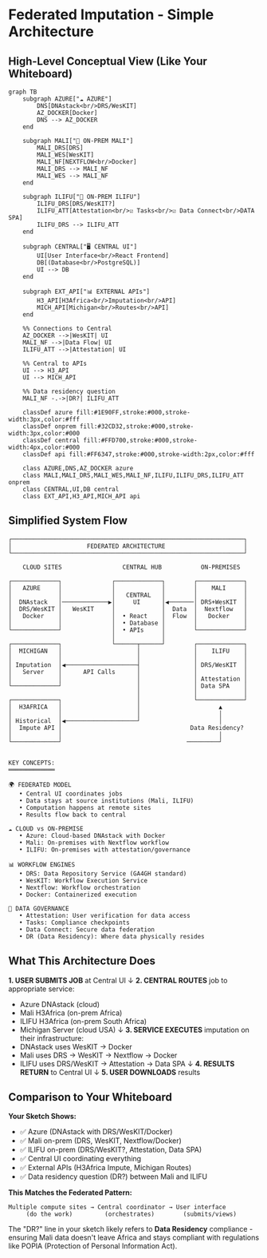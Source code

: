 # Federated Imputation - Simple Architecture

## High-Level Conceptual View (Like Your Whiteboard)

```mermaid
graph TB
    subgraph AZURE["☁️ AZURE"]
        DNS[DNAstack<br/>DRS/WesKIT]
        AZ_DOCKER[Docker]
        DNS --> AZ_DOCKER
    end

    subgraph MALI["🏢 ON-PREM MALI"]
        MALI_DRS[DRS]
        MALI_WES[WesKIT]
        MALI_NF[NEXTFLOW<br/>Docker]
        MALI_DRS --> MALI_NF
        MALI_WES --> MALI_NF
    end

    subgraph ILIFU["🏢 ON-PREM ILIFU"]
        ILIFU_DRS[DRS/WesKIT?]
        ILIFU_ATT[Attestation<br/>☑️ Tasks<br/>☑️ Data Connect<br/>DATA SPA]
        ILIFU_DRS --> ILIFU_ATT
    end

    subgraph CENTRAL["🖥️ CENTRAL UI"]
        UI[User Interface<br/>React Frontend]
        DB[(Database<br/>PostgreSQL)]
        UI --> DB
    end

    subgraph EXT_API["📊 EXTERNAL APIs"]
        H3_API[H3Africa<br/>Imputation<br/>API]
        MICH_API[Michigan<br/>Routes<br/>API]
    end

    %% Connections to Central
    AZ_DOCKER -->|WesKIT| UI
    MALI_NF -->|Data Flow| UI
    ILIFU_ATT -->|Attestation| UI

    %% Central to APIs
    UI --> H3_API
    UI --> MICH_API

    %% Data residency question
    MALI_NF -.->|DR?| ILIFU_ATT

    classDef azure fill:#1E90FF,stroke:#000,stroke-width:3px,color:#fff
    classDef onprem fill:#32CD32,stroke:#000,stroke-width:3px,color:#000
    classDef central fill:#FFD700,stroke:#000,stroke-width:4px,color:#000
    classDef api fill:#FF6347,stroke:#000,stroke-width:2px,color:#fff

    class AZURE,DNS,AZ_DOCKER azure
    class MALI,MALI_DRS,MALI_WES,MALI_NF,ILIFU,ILIFU_DRS,ILIFU_ATT onprem
    class CENTRAL,UI,DB central
    class EXT_API,H3_API,MICH_API api
```

## Simplified System Flow

```
┌─────────────────────────────────────────────────────────────────┐
│                     FEDERATED ARCHITECTURE                      │
└─────────────────────────────────────────────────────────────────┘

    CLOUD SITES                 CENTRAL HUB           ON-PREMISES

┌─────────────┐              ┌─────────────┐        ┌─────────────┐
│   AZURE     │              │             │        │    MALI     │
│             │              │   CENTRAL   │        │             │
│  DNAstack   │─────────────▶│     UI      │◀───────│ DRS+WesKIT  │
│  DRS/WesKIT │   WesKIT     │             │  Data  │  Nextflow   │
│   Docker    │              │  • React    │  Flow  │   Docker    │
│             │              │  • Database │        │             │
└─────────────┘              │  • APIs     │        └─────────────┘
                             │             │
┌─────────────┐              └──────┬──────┘        ┌─────────────┐
│  MICHIGAN   │                     │               │    ILIFU    │
│             │                     │               │             │
│ Imputation  │◀────────────────────┤               │ DRS/WesKIT  │
│   Server    │      API Calls      │               │             │
│             │                     │               │ Attestation │
└─────────────┘                     │               │ Data SPA    │
                                    │               │             │
┌─────────────┐                     │               └─────────────┘
│  H3AFRICA   │                     │                      ▲
│             │                     │                      │
│ Historical  │◀────────────────────┘                      │
│  Impute API │                                    Data Residency?
│             │                                            │
└─────────────┘                                   ─────────┘


KEY CONCEPTS:
═════════════

🌍 FEDERATED MODEL
   • Central UI coordinates jobs
   • Data stays at source institutions (Mali, ILIFU)
   • Computation happens at remote sites
   • Results flow back to central

☁️ CLOUD vs ON-PREMISE
   • Azure: Cloud-based DNAstack with Docker
   • Mali: On-premises with Nextflow workflow
   • ILIFU: On-premises with attestation/governance

📊 WORKFLOW ENGINES
   • DRS: Data Repository Service (GA4GH standard)
   • WesKIT: Workflow Execution Service
   • Nextflow: Workflow orchestration
   • Docker: Containerized execution

🔐 DATA GOVERNANCE
   • Attestation: User verification for data access
   • Tasks: Compliance checkpoints
   • Data Connect: Secure data federation
   • DR (Data Residency): Where data physically resides
```

## What This Architecture Does

**1. USER SUBMITS JOB** at Central UI
   ↓
**2. CENTRAL ROUTES** job to appropriate service:
   - Azure DNAstack (cloud)
   - Mali H3Africa (on-prem Africa)
   - ILIFU H3Africa (on-prem South Africa)
   - Michigan Server (cloud USA)
   ↓
**3. SERVICE EXECUTES** imputation on their infrastructure:
   - DNAstack uses WesKIT → Docker
   - Mali uses DRS → WesKIT → Nextflow → Docker
   - ILIFU uses DRS/WesKIT → Attestation → Data SPA
   ↓
**4. RESULTS RETURN** to Central UI
   ↓
**5. USER DOWNLOADS** results

## Comparison to Your Whiteboard

**Your Sketch Shows:**
- ✅ Azure (DNAstack with DRS/WesKIT/Docker)
- ✅ Mali on-prem (DRS, WesKIT, Nextflow/Docker)
- ✅ ILIFU on-prem (DRS/WesKIT?, Attestation, Data SPA)
- ✅ Central UI coordinating everything
- ✅ External APIs (H3Africa Impute, Michigan Routes)
- ✅ Data residency question (DR?) between Mali and ILIFU

**This Matches the Federated Pattern:**
```
Multiple compute sites → Central coordinator → User interface
     (do the work)         (orchestrates)        (submits/views)
```

The "DR?" line in your sketch likely refers to **Data Residency** compliance -
ensuring Mali data doesn't leave Africa and stays compliant with regulations
like POPIA (Protection of Personal Information Act).
